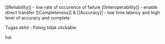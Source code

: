 [[Reliability]] - low rate of occurence of failure
[[Interoperability]] - enable direct transfer 
[[Completeness]] & [[Accuracy]] - low time latency and high level of accuracy and complete

Tugas akhir :
Paling tidak clickable

hai
